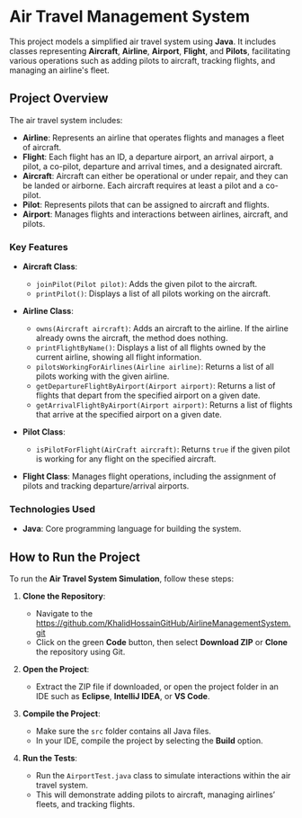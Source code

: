 # Air Travel Management System

This project models a simplified air travel system using **Java**. It includes classes representing **Aircraft**, **Airline**, **Airport**, **Flight**, and **Pilots**, facilitating various operations such as adding pilots to aircraft, tracking flights, and managing an airline's fleet.

## Project Overview

The air travel system includes:

- **Airline**: Represents an airline that operates flights and manages a fleet of aircraft.
- **Flight**: Each flight has an ID, a departure airport, an arrival airport, a pilot, a co-pilot, departure and arrival times, and a designated aircraft.
- **Aircraft**: Aircraft can either be operational or under repair, and they can be landed or airborne. Each aircraft requires at least a pilot and a co-pilot.
- **Pilot**: Represents pilots that can be assigned to aircraft and flights.
- **Airport**: Manages flights and interactions between airlines, aircraft, and pilots.

### Key Features

- **Aircraft Class**:
  - `joinPilot(Pilot pilot)`: Adds the given pilot to the aircraft.
  - `printPilot()`: Displays a list of all pilots working on the aircraft.

- **Airline Class**:
  - `owns(Aircraft aircraft)`: Adds an aircraft to the airline. If the airline already owns the aircraft, the method does nothing.
  - `printFlightByName()`: Displays a list of all flights owned by the current airline, showing all flight information.
  - `pilotsWorkingForAirlines(Airline airline)`: Returns a list of all pilots working with the given airline.
  - `getDepartureFlightByAirport(Airport airport)`: Returns a list of flights that depart from the specified airport on a given date.
  - `getArrivalFlightByAirport(Airport airport)`: Returns a list of flights that arrive at the specified airport on a given date.

- **Pilot Class**:
  - `isPilotForFlight(AirCraft aircraft)`: Returns `true` if the given pilot is working for any flight on the specified aircraft.

- **Flight Class**: Manages flight operations, including the assignment of pilots and tracking departure/arrival airports.

### Technologies Used

- **Java**: Core programming language for building the system.

## How to Run the Project

To run the **Air Travel System Simulation**, follow these steps:

1. **Clone the Repository**:
   - Navigate to the https://github.com/KhalidHossainGitHub/AirlineManagementSystem.git
   - Click on the green **Code** button, then select **Download ZIP** or **Clone** the repository using Git.

2. **Open the Project**:
   - Extract the ZIP file if downloaded, or open the project folder in an IDE such as **Eclipse**, **IntelliJ IDEA**, or **VS Code**.

3. **Compile the Project**:
   - Make sure the `src` folder contains all Java files.
   - In your IDE, compile the project by selecting the **Build** option.

4. **Run the Tests**:
   - Run the `AirportTest.java` class to simulate interactions within the air travel system.
   - This will demonstrate adding pilots to aircraft, managing airlines’ fleets, and tracking flights.

